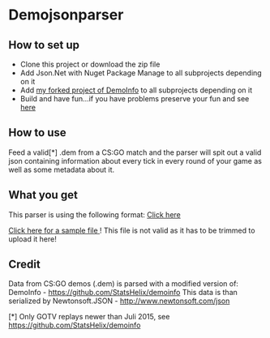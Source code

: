 # Demojsonparser

## How to set up
- Clone this project or download the zip file
- Add Json.Net with Nuget Package Manage to all subprojects depending on it
- Add [my forked project of DemoInfo](https://github.com/PMatthaei/demoinfo) to all subprojects depending on it
- Build and have fun...if you have problems preserve your fun and see [here](https://github.com/PMatthaei/demojsonparser-csgo/blob/master/SUPPORT.md)

## How to use
Feed a valid[*] .dem from a CS:GO match and the parser will spit out a valid json containing information about every tick in every round of your game as well as some metadata about it.

## What you get
This parser is using the following format:
[Click here](https://github.com/PMatthaei/demojsonparser-csgo/blob/master/JSONFORMAT.md)

[Click here for a sample file ]() ! This file is not valid as it has to be trimmed to upload it here!

## Credit
Data from CS:GO demos (.dem) is parsed with a modified version of:
DemoInfo - https://github.com/StatsHelix/demoinfo 
This data is than serialized by Newtonsoft.JSON - http://www.newtonsoft.com/json


[*] Only GOTV replays newer than Juli 2015, see https://github.com/StatsHelix/demoinfo  
